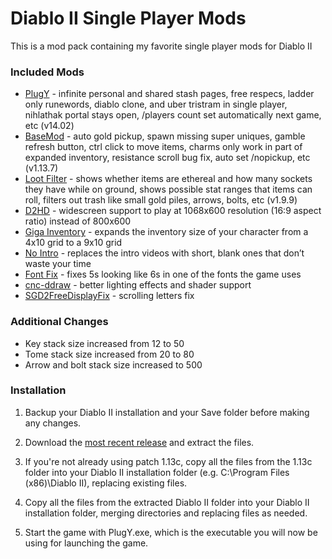 # Diablo II Single Player Mods

This is a mod pack containing my favorite single player mods for Diablo II

### Included Mods

- [PlugY](http://plugy.free.fr/en/index.html) - infinite personal and shared stash pages, free respecs, ladder only runewords, diablo clone, and uber tristram in single player, nihlathak portal stays open, /players count set automatically next game, etc (v14.02)
- [BaseMod](https://d2mods.info/forum/viewtopic.php?t=65492) - auto gold pickup, spawn missing super uniques, gamble refresh button, ctrl click to move items, charms only work in part of expanded inventory, resistance scroll bug fix, auto set /nopickup, etc (v1.13.7)
- [Loot Filter](https://github.com/cyhyraethz/slashdiablo-maphack-giga) - shows whether items are ethereal and how many sockets they have while on ground, shows possible stat ranges that items can roll, filters out trash like small gold piles, arrows, bolts, etc (v1.9.9)
- [D2HD](https://github.com/IAmTrial/SlashDiablo-HD) - widescreen support to play at 1068x600 resolution (16:9 aspect ratio) instead of 800x600
- [Giga Inventory](https://jonripley.com/gaming/Diablo/mods/gigainv) - expands the inventory size of your character from a 4x10 grid to a 9x10 grid
- [No Intro](https://www.snakebytestudios.com/projects/mods/diablo-2-mods/#nointro) - replaces the intro videos with short, blank ones that don’t waste your time
- [Font Fix](https://www.snakebytestudios.com/projects/mods/diablo-2-mods/#fixedfont) - fixes 5s looking like 6s in one of the fonts the game uses
- [cnc-ddraw](https://github.com/CnCNet/cnc-ddraw) - better lighting effects and shader support
- [SGD2FreeDisplayFix](https://github.com/mir-diablo-ii-tools/SlashGaming-Diablo-II-Free-Display-Fix) - scrolling letters fix

### Additional Changes

- Key stack size increased from 12 to 50
- Tome stack size increased from 20 to 80
- Arrow and bolt stack size increased to 500

### Installation

1. Backup your Diablo II installation and your Save folder before making any changes.

2. Download the [most recent release](https://github.com/cyhyraethz/d2-sp-mods/releases)
   and extract the files.

3. If you're not already using patch 1.13c, copy all the files from the 1.13c folder
   into your Diablo II installation folder (e.g. C:\Program Files (x86)\Diablo II),
   replacing existing files.

4. Copy all the files from the extracted Diablo II folder into your Diablo II
   installation folder, merging directories and replacing files as needed.

5. Start the game with PlugY.exe, which is the executable you will now be using
   for launching the game.
